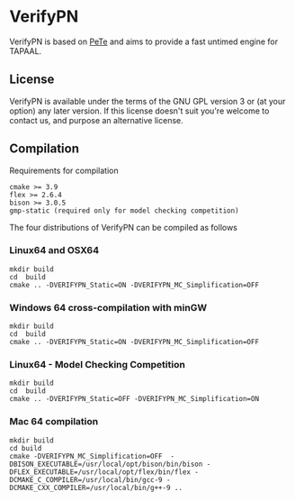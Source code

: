 # VerifyPN
VerifyPN is based on [PeTe](https://github.com/jopsen/PeTe) and aims to provide
a fast untimed engine for TAPAAL.

## License
VerifyPN is available under the terms of the GNU GPL version 3 or
(at your option) any later version.
If this license doesn't suit you're welcome to contact us, and purpose an
alternative license.

## Compilation
Requirements for compilation
```
cmake >= 3.9
flex >= 2.6.4
bison >= 3.0.5
gmp-static (required only for model checking competition)
```

The four distributions of VerifyPN can be compiled as follows
### Linux64 and OSX64
```
mkdir build
cd  build
cmake .. -DVERIFYPN_Static=ON -DVERIFYPN_MC_Simplification=OFF 
```

### Windows 64 cross-compilation with minGW
```
mkdir build
cd  build
cmake .. -DVERIFYPN_Static=ON -DVERIFYPN_MC_Simplification=OFF 
```

### Linux64 - Model Checking Competition
```
mkdir build
cd  build
cmake .. -DVERIFYPN_Static=OFF -DVERIFYPN_MC_Simplification=ON 
```

### Mac 64 compilation
```
mkdir build
cd build
cmake -DVERIFYPN_MC_Simplification=OFF  -DBISON_EXECUTABLE=/usr/local/opt/bison/bin/bison -DFLEX_EXECUTABLE=/usr/local/opt/flex/bin/flex -DCMAKE_C_COMPILER=/usr/local/bin/gcc-9 -DCMAKE_CXX_COMPILER=/usr/local/bin/g++-9 ..
```

